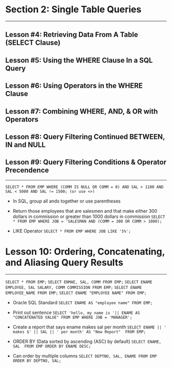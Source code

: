 # Section 2: Single Table Queries
---
## Lesson #4: Retrieving Data From A Table (SELECT Clause)
## Lesson #5: Using the WHERE Clause In a SQL Query
## Lesson #6: Using Operators in the WHERE Clause
## Lesson #7: Combining WHERE, AND, & OR with Operators
## Lesson #8: Query Filtering Continued BETWEEN, IN and NULL
## Lesson #9: Query Filtering Conditions & Operator Precendence
---
`SELECT * FROM EMP
WHERE (COMM IS NULL OR COMM = 0)
AND SAL > 1100 AND SAL < 5000
AND SAL != 1500; (or use <>)` 
- In SQL, group all ands together or use parentheses

- Return those employees that are salesmen and that make either 300 dollars in commission or greater than 1000 dollars in commission
`SELECT * FROM EMP
WHERE JOB = 'SALESMAN
AND (COMM = 300 OR COMM > 1000);`

- LIKE Operator
`SELECT * FROM EMP
WHERE JOB LIKE 'S%';`

# Lesson 10: Ordering, Concatenating, and Aliasing Query Results
---
`SELECT * FROM EMP;`
`SELECT ENMAE, SAL, COMM FROM EMP;`
`SELECT ENAME EMPLOYEE, SAL SALARY, COMM COMMISSION FROM EMP;`
`SELECT ENAME EMPLOYEE_NAME FROM EMP;`
`SELECT ENAME "EMPLOYEE NAME" FROM EMP;`

- Oracle SQL Standard
`SELECT ENAME AS "employee name" FROM EMP;`

- Print out sentence
`SELECT 'hello, my name is '|| ENAME AS "CONCATENATED VALUE"
FROM EMP
WHERE JOB = 'MANAGER';`

- Create a report that says ename makes sal per month
`SELECT ENAME || ' makes $' || SAL || ' per month' AS "New Report" 
FROM EMP;`

- ORDER BY (Data sorted by ascending (ASC) by default)
`SELECT ENAME, SAL 
FROM EMP
ORDER BY ENAME DESC;`

- Can order by multiple columns 
`SELECT DEPTNO, SAL, ENAME
FROM EMP
ORDER BY DEPTNO, SAL;`
